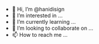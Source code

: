 - 👋 Hi, I’m @hanidisign
- 👀 I’m interested in ...
- 🌱 I’m currently learning ...
- 💞️ I’m looking to collaborate on ...
- 📫 How to reach me ...

<!---
hanidisign/hanidisign is a ✨ special ✨ repository because its `README.md` (this file) appears on your GitHub profile.
You can click the Preview link to take a look at your changes.
--->
